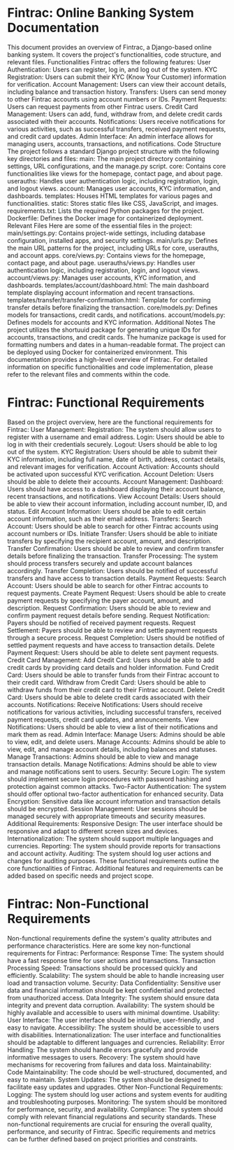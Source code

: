 # Fintrac: Online Banking System Documentation
This document provides an overview of Fintrac, a Django-based online banking system. It covers the project's functionalities, code structure, and relevant files.
Functionalities
Fintrac offers the following features:
User Authentication: Users can register, log in, and log out of the system.
KYC Registration: Users can submit their KYC (Know Your Customer) information for verification.
Account Management: Users can view their account details, including balance and transaction history.
Transfers: Users can send money to other Fintrac accounts using account numbers or IDs.
Payment Requests: Users can request payments from other Fintrac users.
Credit Card Management: Users can add, fund, withdraw from, and delete credit cards associated with their accounts.
Notifications: Users receive notifications for various activities, such as successful transfers, received payment requests, and credit card updates.
Admin Interface: An admin interface allows for managing users, accounts, transactions, and notifications.
Code Structure
The project follows a standard Django project structure with the following key directories and files:
main: The main project directory containing settings, URL configurations, and the manage.py script.
core: Contains core functionalities like views for the homepage, contact page, and about page.
userauths: Handles user authentication logic, including registration, login, and logout views.
account: Manages user accounts, KYC information, and dashboards.
templates: Houses HTML templates for various pages and functionalities.
static: Stores static files like CSS, JavaScript, and images.
requirements.txt: Lists the required Python packages for the project.
Dockerfile: Defines the Docker image for containerized deployment.
Relevant Files
Here are some of the essential files in the project:
main/settings.py: Contains project-wide settings, including database configuration, installed apps, and security settings.
main/urls.py: Defines the main URL patterns for the project, including URLs for core, userauths, and account apps.
core/views.py: Contains views for the homepage, contact page, and about page.
userauths/views.py: Handles user authentication logic, including registration, login, and logout views.
account/views.py: Manages user accounts, KYC information, and dashboards.
templates/account/dashboard.html: The main dashboard template displaying account information and recent transactions.
templates/transfer/transfer-confirmation.html: Template for confirming transfer details before finalizing the transaction.
core/models.py: Defines models for transactions, credit cards, and notifications.
account/models.py: Defines models for accounts and KYC information.
Additional Notes
The project utilizes the shortuuid package for generating unique IDs for accounts, transactions, and credit cards.
The humanize package is used for formatting numbers and dates in a human-readable format.
The project can be deployed using Docker for containerized environment.
This documentation provides a high-level overview of Fintrac. For detailed information on specific functionalities and code implementation, please refer to the relevant files and comments within the code.




# Fintrac: Functional Requirements
Based on the project overview, here are the functional requirements for Fintrac:
User Management:
Registration: The system should allow users to register with a username and email address.
Login: Users should be able to log in with their credentials securely.
Logout: Users should be able to log out of the system.
KYC Registration: Users should be able to submit their KYC information, including full name, date of birth, address, contact details, and relevant images for verification.
Account Activation: Accounts should be activated upon successful KYC verification.
Account Deletion: Users should be able to delete their accounts.
Account Management:
Dashboard: Users should have access to a dashboard displaying their account balance, recent transactions, and notifications.
View Account Details: Users should be able to view their account information, including account number, ID, and status.
Edit Account Information: Users should be able to edit certain account information, such as their email address.
Transfers:
Search Account: Users should be able to search for other Fintrac accounts using account numbers or IDs.
Initiate Transfer: Users should be able to initiate transfers by specifying the recipient account, amount, and description.
Transfer Confirmation: Users should be able to review and confirm transfer details before finalizing the transaction.
Transfer Processing: The system should process transfers securely and update account balances accordingly.
Transfer Completion: Users should be notified of successful transfers and have access to transaction details.
Payment Requests:
Search Account: Users should be able to search for other Fintrac accounts to request payments.
Create Payment Request: Users should be able to create payment requests by specifying the payer account, amount, and description.
Request Confirmation: Users should be able to review and confirm payment request details before sending.
Request Notification: Payers should be notified of received payment requests.
Request Settlement: Payers should be able to review and settle payment requests through a secure process.
Request Completion: Users should be notified of settled payment requests and have access to transaction details.
Delete Payment Request: Users should be able to delete sent payment requests.
Credit Card Management:
Add Credit Card: Users should be able to add credit cards by providing card details and holder information.
Fund Credit Card: Users should be able to transfer funds from their Fintrac account to their credit card.
Withdraw from Credit Card: Users should be able to withdraw funds from their credit card to their Fintrac account.
Delete Credit Card: Users should be able to delete credit cards associated with their accounts.
Notifications:
Receive Notifications: Users should receive notifications for various activities, including successful transfers, received payment requests, credit card updates, and announcements.
View Notifications: Users should be able to view a list of their notifications and mark them as read.
Admin Interface:
Manage Users: Admins should be able to view, edit, and delete users.
Manage Accounts: Admins should be able to view, edit, and manage account details, including balances and statuses.
Manage Transactions: Admins should be able to view and manage transaction details.
Manage Notifications: Admins should be able to view and manage notifications sent to users.
Security:
Secure Login: The system should implement secure login procedures with password hashing and protection against common attacks.
Two-Factor Authentication: The system should offer optional two-factor authentication for enhanced security.
Data Encryption: Sensitive data like account information and transaction details should be encrypted.
Session Management: User sessions should be managed securely with appropriate timeouts and security measures.
Additional Requirements:
Responsive Design: The user interface should be responsive and adapt to different screen sizes and devices.
Internationalization: The system should support multiple languages and currencies.
Reporting: The system should provide reports for transactions and account activity.
Auditing: The system should log user actions and changes for auditing purposes.
These functional requirements outline the core functionalities of Fintrac. Additional features and requirements can be added based on specific needs and project scope.



# Fintrac: Non-Functional Requirements
Non-functional requirements define the system's quality attributes and performance characteristics. Here are some key non-functional requirements for Fintrac:
Performance:
Response Time: The system should have a fast response time for user actions and transactions.
Transaction Processing Speed: Transactions should be processed quickly and efficiently.
Scalability: The system should be able to handle increasing user load and transaction volume.
Security:
Data Confidentiality: Sensitive user data and financial information should be kept confidential and protected from unauthorized access.
Data Integrity: The system should ensure data integrity and prevent data corruption.
Availability: The system should be highly available and accessible to users with minimal downtime.
Usability:
User Interface: The user interface should be intuitive, user-friendly, and easy to navigate.
Accessibility: The system should be accessible to users with disabilities.
Internationalization: The user interface and functionalities should be adaptable to different languages and currencies.
Reliability:
Error Handling: The system should handle errors gracefully and provide informative messages to users.
Recovery: The system should have mechanisms for recovering from failures and data loss.
Maintainability:
Code Maintainability: The code should be well-structured, documented, and easy to maintain.
System Updates: The system should be designed to facilitate easy updates and upgrades.
Other Non-Functional Requirements:
Logging: The system should log user actions and system events for auditing and troubleshooting purposes.
Monitoring: The system should be monitored for performance, security, and availability.
Compliance: The system should comply with relevant financial regulations and security standards.
These non-functional requirements are crucial for ensuring the overall quality, performance, and security of Fintrac. Specific requirements and metrics can be further defined based on project priorities and constraints.